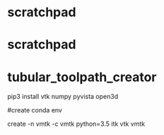 # scratchpad
# scratchpad
# tubular_toolpath_creator

pip3 install vtk numpy pyvista open3d



#create conda env

create -n vmtk -c vmtk python=3.5 itk vtk vmtk 